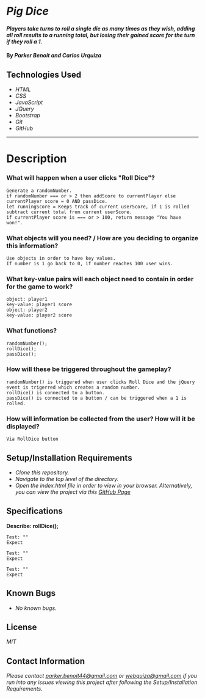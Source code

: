# _Pig Dice_

#### _Players take turns to roll a single die as many times as they wish, adding all roll results to a running total, but losing their gained score for the turn if they roll a 1._

#### By _Parker Benoit and Carlos Urquiza_

## Technologies Used 

* _HTML_
* _CSS_
* _JavaScript_
* _JQuery_
* _Bootstrap_
* _Git_
* _GitHub_
___
# Description 

### What will happen when a user clicks "Roll Dice"?
```
Generate a randomNumber.
if randomNumber === or > 2 then addScore to currentPlayer else currentPlayer score = 0 AND passDice.
let runningScore = Keeps track of current userScore, if 1 is rolled subtract current total from current userScore.
if currentPlayer score is === or > 100, return message "You have won!". 
```
### What objects will you need? / How are you deciding to organize this information? 

```
Use objects in order to have key values.
If number is 1 go back to 0, if number reaches 100 user wins. 
```

### What key-value pairs will each object need to contain in order for the game to work?
```
object: player1
key-value: player1 score
object: player2
key-value: player2 score
```

### What functions?
```
randomNumber();
rollDice();
passDice();
```
### How will these be triggered throughout the gameplay?
```
randomNumber() is triggered when user clicks Roll Dice and the jQuery event is trigerred which creates a random number.
rollDice() is connected to a button.
passDice() is connected to a button / can be triggered when a 1 is rolled. 
```
### How will information be collected from the user? How will it be displayed?
```
Via RollDice button
```

## Setup/Installation Requirements

* _Clone this repository._
* _Navigate to the top level of the directory._
* _Open the index.html file in order to view in your browser. Alternatively, you can view the project via this [GitHub Page]()_

## Specifications

**Describe: rollDice();**

```
Test: ""
Expect
```
```
Test: ""
Expect
```
```
Test: ""
Expect
```

## Known Bugs

* _No known bugs._

## License

_MIT_

## Contact Information

_Please contact parker.benoit44@gmail.com or webquiza@gmail.com if you run into any issues viewing this project after following the Setup/Installation Requirements._
